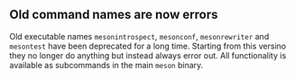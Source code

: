 ## Old command names are now errors

Old executable names `mesonintrospect`, `mesonconf`, `mesonrewriter`
and `mesontest` have been deprecated for a long time. Starting from
this versino they no longer do anything but instead always error
out. All functionality is available as subcommands in the main `meson`
binary.
